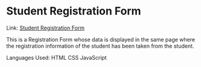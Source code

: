 # Student Registration Form
Link: [Student Registration Form](https://sonianshika.github.io/Student-Registration-Form/)

This is a Registration Form whose data is displayed in the same page where the registration information of the student has been taken from the student.<br>

Languages Used:
  HTML
  CSS
  JavaScript
